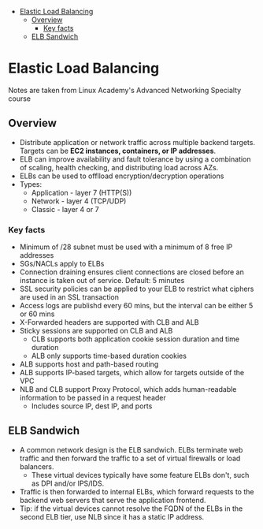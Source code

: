 - [Elastic Load Balancing](#elastic-load-balancing)
  - [Overview](#overview)
    - [Key facts](#key-facts)
  - [ELB Sandwich](#elb-sandwich)

# Elastic Load Balancing
Notes are taken from Linux Academy's Advanced Networking Specialty course

## Overview
* Distribute application or network traffic across multiple backend targets. Targets can be **EC2 instances, containers, or IP addresses**.
* ELB can improve availability and fault tolerance by using a combination of scaling, health checking, and distributing load across AZs.
* ELBs can be used to offlload encryption/decryption operations
* Types:
  * Application - layer 7 (HTTP(S))
  * Network - layer 4 (TCP/UDP)
  * Classic - layer 4 or 7

### Key facts
* Minimum of /28 subnet must be used with a minimum of 8 free IP addresses
* SGs/NACLs apply to ELBs
* Connection draining ensures client connections are closed before an instance is taken out of service. Default: 5 minutes
* SSL security policies can be applied to your ELB to restrict what ciphers are used in an SSL transaction
* Access logs are publishd every 60 mins, but the interval can be either 5 or 60 mins
* X-Forwarded headers are supported with CLB and ALB
* Sticky sessions are supported on CLB and ALB
  * CLB supports both application cookie session duration and time duration
  * ALB only supports time-based duration cookies
* ALB supports host and path-based routing
* ALB supports IP-based targets, which allow for targets outside of the VPC
* NLB and CLB support Proxy Protocol, which adds human-readable information to be passed in a request header
  * Includes source IP, dest IP, and ports

## ELB Sandwich
* A common network design is the ELB sandwich. ELBs terminate web traffic and then forward the traffic to a set of virtual firewalls or load balancers.
  * These virtual devices typically have some feature ELBs don't, such as DPI and/or IPS/IDS. 
* Traffic is then forwarded to internal ELBs, which forward requests to the backend web servers that serve the application frontend.
* Tip: if the virtual devices cannot resolve the FQDN of the ELBs in the second ELB tier, use NLB since it has a static IP address. 